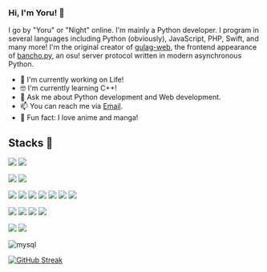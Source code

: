 ### Hi, I'm Yoru! 👋

I go by "Yoru" or "Night" online. I'm mainly a Python developer. I program in several languages including Python (obviously), JavaScript, PHP, Swift, and many more! I'm the original creator of [gulag-web](https://github.com/yo-ru/gulag-web), the frontend appearance of [bancho.py](https://github.com/osuAkatsuki/bancho.py), an osu! server protocol written in modern asynchronous Python.

- 🚀  I'm currently working on Life!
- 🤓  I'm currently learning C++!
- 💬  Ask me about Python development and Web development.
- 📫  You can reach me via [Email](mailto:yoru@its.moe).
- 💢  Fun fact: I love anime and manga!

## Stacks 🧰
![](https://img.shields.io/badge/Windows-orange?style=for-the-badge&logo=windows&logoColor=white)
![](https://img.shields.io/badge/Ubuntu-orange?style=for-the-badge&logo=ubuntu&logoColor=white)

![](https://img.shields.io/badge/VSCode-brightgreen?style=for-the-badge&logo=visual-studio-code&logoColor=white)
![](https://img.shields.io/badge/Visual%20Studio-brightgreen?style=for-the-badge&logo=visual-studio&logoColor=white)

![](https://img.shields.io/badge/Python-red?style=for-the-badge&logo=python&logoColor=white)
![](https://img.shields.io/badge/C%23-red?style=for-the-badge&logo=csharp&logoColor=white)
![](https://img.shields.io/badge/PHP-red?style=for-the-badge&logo=php&logoColor=white)
![](https://img.shields.io/badge/JavaScript-red?style=for-the-badge&logo=javascript&logoColor=white)
![](https://img.shields.io/badge/TypeScript-red?style=for-the-badge&logo=typescript&logoColor=white)
![](https://img.shields.io/badge/HTML-red?style=for-the-badge&logo=html5&logoColor=white)
![](https://img.shields.io/badge/CSS-red?style=for-the-badge&logo=css3&logoColor=white)

![](https://img.shields.io/badge/AngularJS-blue?style=for-the-badge&logo=angular&logoColor=white)
![](https://img.shields.io/badge/VueJS-blue?style=for-the-badge&logo=vue.js&logoColor=white)
![](https://img.shields.io/badge/NextJS-blue?style=for-the-badge&logo=next.js&logoColor=white)
![](https://img.shields.io/badge/Quart-blue?style=for-the-badge&logo=flask&logoColor=white)

![](https://img.shields.io/badge/Bootstrap-yellow?style=for-the-badge&logo=bootstrap&logoColor=white)
![](https://img.shields.io/badge/Tailwind-yellow?style=for-the-badge&logo=tailwindcss&logoColor=white)

![mysql](https://img.shields.io/badge/mysql-blueviolet?style=for-the-badge&logo=mysql&logoColor=white)


[![GitHub Streak](https://streak-stats.demolab.com?user=yo-ru&theme=github-dark-blue)](https://git.io/streak-stats)
